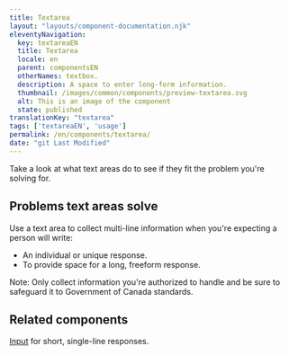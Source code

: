 ```yaml
---
title: Textarea
layout: "layouts/component-documentation.njk"
eleventyNavigation:
  key: textareaEN
  title: Textarea
  locale: en
  parent: componentsEN
  otherNames: textbox.
  description: A space to enter long-form information.
  thumbnail: /images/common/components/preview-textarea.svg
  alt: This is an image of the component
  state: published
translationKey: "textarea"
tags: ['textareaEN', 'usage']
permalink: /en/components/textarea/
date: "git Last Modified"
---
```


Take a look at what text areas do to see if they fit the problem you're solving for.

## Problems text areas solve

Use a text area to collect multi-line information when you're expecting a person will write:

- An individual or unique response.
- To provide space for a long, freeform response.

Note: Only collect information you're authorized to handle and be sure to safeguard it to Government of Canada standards.

<article class="bg-full-width bg-dark text-light py-500 my-500">
  <h2 class="mt-0 mb-400">Related components</h2>

  <a href="/en/components/input" class="link-light">Input</a> for short, single-line responses.
</article>
